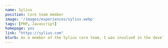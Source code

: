 ```yaml
---
name: Sylius
position: Core team member 
image: '/images/experiences/sylius.webp'
tags: [PHP, Javascript]
homepage: yes
link: "https://sylius.com"
blurb: As a member of the Sylius core team, I was involved in the development of Sylius. Sylius is an open-source e-commerce framework that simplifies the creation of online stores.
---
```

